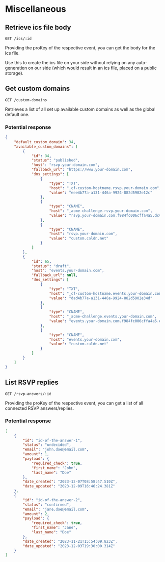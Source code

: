 # Miscellaneous

## Retrieve ics file body

```
GET /ics/:id
```

Providing the proKey of the respective event, you can get the body for the ics file.

Use this to create the ics file on your side without relying on any auto-generation on our side (which would result in an ics file, placed on a public storage).

## Get custom domains

```
GET /custom-domains
```

Retrieves a list of all set up available custom domains as well as the global default one.

### Potential response

```json
{
    "default_custom_domain": 34,
    "available_custom_domains": [
        {
            "id": 34,
            "status": "published",
            "host": "rsvp.your-domain.com",
            "fallback_url": "https://www.your-domain.com",
            "dns_settings": [
                {
                    "type": "TXT",
                    "host": "_cf-custom-hostname.rsvp.your-domain.com",
                    "value": "eee4b77a-a131-446a-9924-882d5902e12c"
                },
                {
                    "type": "CNAME",
                    "host": "_acme-challenge.rsvp.your-domain.com",
                    "value": "rsvp.your-domain.com.f984fc006cffa4a5.dcv.cloudflare.com"
                },
                {
                    "type": "CNAME",
                    "host": "rsvp.your-domain.com",
                    "value": "custom.caldn.net"
                }
            ]
        },
        {
            "id": 65,
            "status": "draft",
            "host": "events.your-domain.com",
            "fallback_url": null,
            "dns_settings": [
                {
                    "type": "TXT",
                    "host": "_cf-custom-hostname.events.your-domain.com",
                    "value": "dad4b77a-a131-446a-9924-882d5902e34d"
                },
                {
                    "type": "CNAME",
                    "host": "_acme-challenge.events.your-domain.com",
                    "value": "events.your-domain.com.f984fc006cffa4a5.dcv.cloudflare.com"
                },
                {
                    "type": "CNAME",
                    "host": "events.your-domain.com",
                    "value": "custom.caldn.net"
                }
            ]
        }
    ]
}
```

## List RSVP replies

```
GET /rsvp-answers/:id
```

Providing the proKey of the respective event, you can get a list of all connected RSVP answers/replies.

### Potential response

```json
[
    {
        "id": "id-of-the-answer-1",
        "status": "undecided",
        "email": "john.doe@email.com",
        "amount": 1,
        "payload": {
            "required_check": true,
            "first_name": "John",
            "last_name": "Doe"
        },
        "date_created": "2023-12-07T08:58:47.510Z",
        "date_updated": "2023-12-09T16:46:24.381Z"
    },
    {
        "id": "id-of-the-answer-2",
        "status": "confirmed",
        "email": "jane.doe@email.com",
        "amount": 2,
        "payload": {
            "required_check": true,
            "first_name": "Jane",
            "last_name": "Doe"
        },
        "date_created": "2023-11-21T15:54:09.823Z",
        "date_updated": "2023-12-03T19:30:00.314Z"
    }
]
```
